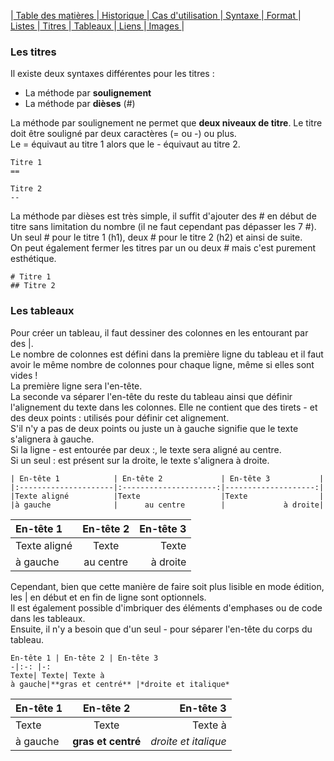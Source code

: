 |[ Table des matières ](tableMatieres.md)|[ Historique ](page1.md#PetiteHistoiredeMarkdown)|[ Cas d'utilisation ](page1.md#Utilisation)|[ Syntaxe ](page2.md)|[ Format ](page2.md#FORMAT)|[ Listes ](page2.md#Deslistes)|[ Titres ](page3.md#Lestitres)|[ Tableaux ](page3.md#Lestableaux)|[ Liens ](page4.md#Liens)|[ Images ](page4.md#Images)|      
### Les titres
Il existe deux syntaxes différentes pour les titres :
* La méthode par **soulignement**
* La méthode par **dièses** (#)

La méthode par soulignement ne permet que **deux niveaux de titre**. Le titre doit être souligné par deux caractères (= ou -) ou plus.     
Le = équivaut au titre 1 alors que le - équivaut au titre 2.


    Titre 1
    ==

    Titre 2
    --


 La méthode par dièses est très simple, il suffit d'ajouter des # en début de titre sans limitation du nombre (il ne faut cependant pas dépasser les 7 #).       
 Un seul # pour le titre 1 (h1), deux # pour le titre 2 (h2) et ainsi de suite.       
 On peut également fermer les titres par un ou deux # mais c'est purement esthétique.


    # Titre 1
    ## Titre 2


### Les tableaux
Pour créer un tableau, il faut dessiner des colonnes en les entourant par des |.        
Le nombre de colonnes est défini dans la première ligne du tableau et il faut avoir le même nombre de colonnes pour chaque ligne, même si elles sont vides !     
La première ligne sera l'en-tête.     
La seconde va séparer l'en-tête du reste du tableau ainsi que définir l'alignement du texte dans les colonnes. Elle ne contient que des tirets - et des deux points : utilisés pour définir cet alignement.     
S'il n'y a pas de deux points ou juste un à gauche signifie que le texte s'alignera à gauche.     
Si la ligne - est entourée par deux :, le texte sera aligné au centre.   
Si un seul : est présent sur la droite, le texte s'alignera à droite.   


    | En-tête 1            | En-tête 2             | En-tête 3           |
    |:---------------------|:---------------------:|--------------------:|
    |Texte aligné          |Texte                  |Texte                |
    |à gauche              |      au centre        |             à droite|


| En-tête 1            | En-tête 2             | En-tête 3           |
|:---------------------|:---------------------:|--------------------:|
|Texte aligné          |Texte                  |Texte                |
|à gauche              |      au centre        |             à droite|


Cependant, bien que cette manière de faire soit plus lisible en mode édition, les | en début et en fin de ligne sont optionnels.   
Il est également possible d'imbriquer des éléments d'emphases ou de code dans les tableaux.   
Ensuite, il n'y a besoin que d'un seul - pour séparer l'en-tête du corps du tableau.    


    En-tête 1 | En-tête 2 | En-tête 3
    -|:-: |-:
    Texte| Texte| Texte à
    à gauche|**gras et centré** |*droite et italique*


En-tête 1 | En-tête 2 | En-tête 3
-|:-: |-:
Texte| Texte| Texte à
à gauche|**gras et centré** |*droite et italique*
